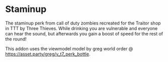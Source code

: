 # Staminup
 The staminup perk from call of duty zombies recreated for the Traitor shop in TTT by Three Thieves. While drinking you are vulnerable and everyone can hear the sound, but afterwards you gain a boost of speed for the rest of the round!
 
 
 This addon uses the viewmodel model by greg world order @ https://asset.party/greg/v_t7_perk_bottle.
